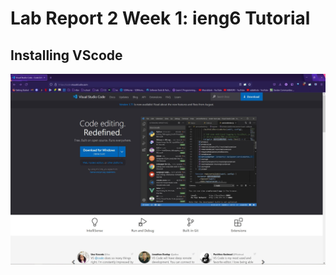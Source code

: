 # Lab Report 2 Week 1: ieng6 Tutorial

Installing VScode
-----------------

![image](vscode.JPG?raw=true)

